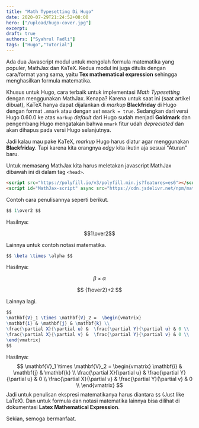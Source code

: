 ```yaml
---
title: "Math Typesetting Di Hugo"
date: 2020-07-29T21:24:52+08:00
hero: ["/upload/hugo-cover.jpg"]
excerpt:
draft: true
authors: ["Syahrul Fadli"]
tags: ["Hugo","Tutorial"]
---
```


Ada dua Javascript modul untuk mengolah formula matematika yang populer, MathJax dan KaTeX. Kedua modul ini juga ditulis dengan cara/format yang sama, yaitu **Tex mathematical expression** sehingga menghasilkan formula matematika.

Khusus untuk Hugo, cara terbaik untuk implementasi *Math Typesetting* dengan menggunakan MathJax. Kenapa? Karena untuk saat ini (saat artikel dibuat), KaTeX hanya dapat dijalankan di *markup* **Blackfriday** di Hugo dengan format `.mmark` atau dengan *set* `mmark = true`. Sedangkan dari versi Hugo 0.60.0 ke atas `markup` *default* dari Hugo sudah menjadi **Goldmark** dan pengembang Hugo mengatakan bahwa `mmark`  fitur udah *depreciated* dan akan dihapus pada versi Hugo selanjutnya.

Jadi kalau mau pake KaTeX, *markup* Hugo harus diatur agar menggunakan **Blackfriday**. Tapi karena kita orangnya *edgy* kita ikutin aja sesuai "Aturan" baru.

Untuk memasang MathJax kita harus meletakan javascript MathJax dibawah ini di dalam tag `<head>`.

```html
<script src="https://polyfill.io/v3/polyfill.min.js?features=es6"></script>
<script id="MathJax-script" async src="https://cdn.jsdelivr.net/npm/mathjax@3/es5/tex-mml-chtml.js"></script>
```

Contoh cara penulisannya seperti berikut.

```mathematica
$$ 1\over2 $$
```

Hasilnya:

$$1\over2$$

Lainnya untuk contoh notasi matematika.

```mathematica
$$ \beta \times \alpha $$
```

Hasilnya:

$$ \beta \times \alpha $$

$$ {1\over2}+2 $$

Lainnya lagi.

```mathematica
$$
\mathbf{V}_1 \times \mathbf{V}_2 =  \begin{vmatrix}
\mathbf{i} & \mathbf{j} & \mathbf{k} \\
\frac{\partial X}{\partial u} &  \frac{\partial Y}{\partial u} & 0 \\
\frac{\partial X}{\partial v} &  \frac{\partial Y}{\partial v} & 0 \\
\end{vmatrix}
$$
```

Hasilnya:
$$
\mathbf{V}_1 \times \mathbf{V}_2 =  \begin{vmatrix}
\mathbf{i} & \mathbf{j} & \mathbf{k} \\
\frac{\partial X}{\partial u} &  \frac{\partial Y}{\partial u} & 0 \\
\frac{\partial X}{\partial v} &  \frac{\partial Y}{\partial v} & 0 \\
\end{vmatrix}
$$
Jadi untuk penulisan ekspresi matematikanya harus diantara `$$` (Just like LaTeX). Dan untuk formula dan notasi matematika lainnya bisa dilihat di dokumentasi **Latex Mathematical Expression**.

Sekian, semoga bermanfaat.
